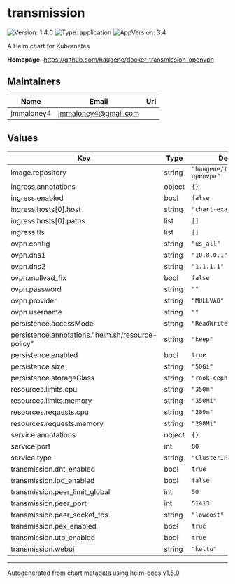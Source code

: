 # transmission

![Version: 1.4.0](https://img.shields.io/badge/Version-1.4.0-informational?style=flat-square) ![Type: application](https://img.shields.io/badge/Type-application-informational?style=flat-square) ![AppVersion: 3.4](https://img.shields.io/badge/AppVersion-3.4-informational?style=flat-square)

A Helm chart for Kubernetes

**Homepage:** <https://github.com/haugene/docker-transmission-openvpn>

## Maintainers

| Name | Email | Url |
| ---- | ------ | --- |
| jmmaloney4 | jmmaloney4@gmail.com |  |

## Values

| Key | Type | Default | Description |
|-----|------|---------|-------------|
| image.repository | string | `"haugene/transmission-openvpn"` |  |
| ingress.annotations | object | `{}` |  |
| ingress.enabled | bool | `false` |  |
| ingress.hosts[0].host | string | `"chart-example.local"` |  |
| ingress.hosts[0].paths | list | `[]` |  |
| ingress.tls | list | `[]` |  |
| ovpn.config | string | `"us_all"` |  |
| ovpn.dns1 | string | `"10.8.0.1"` |  |
| ovpn.dns2 | string | `"1.1.1.1"` |  |
| ovpn.mullvad_fix | bool | `false` |  |
| ovpn.password | string | `""` |  |
| ovpn.provider | string | `"MULLVAD"` |  |
| ovpn.username | string | `""` |  |
| persistence.accessMode | string | `"ReadWriteMany"` |  |
| persistence.annotations."helm.sh/resource-policy" | string | `"keep"` |  |
| persistence.enabled | bool | `true` |  |
| persistence.size | string | `"50Gi"` |  |
| persistence.storageClass | string | `"rook-cephfs"` |  |
| resources.limits.cpu | string | `"350m"` |  |
| resources.limits.memory | string | `"350Mi"` |  |
| resources.requests.cpu | string | `"200m"` |  |
| resources.requests.memory | string | `"200Mi"` |  |
| service.annotations | object | `{}` |  |
| service.port | int | `80` |  |
| service.type | string | `"ClusterIP"` |  |
| transmission.dht_enabled | bool | `true` |  |
| transmission.lpd_enabled | bool | `false` |  |
| transmission.peer_limit_global | int | `50` |  |
| transmission.peer_port | int | `51413` |  |
| transmission.peer_socket_tos | string | `"lowcost"` |  |
| transmission.pex_enabled | bool | `true` |  |
| transmission.utp_enabled | bool | `true` |  |
| transmission.webui | string | `"kettu"` |  |

----------------------------------------------
Autogenerated from chart metadata using [helm-docs v1.5.0](https://github.com/norwoodj/helm-docs/releases/v1.5.0)
